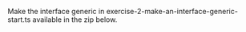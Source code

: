 Make the interface generic in exercise-2-make-an-interface-generic-start.ts available in the zip below.
